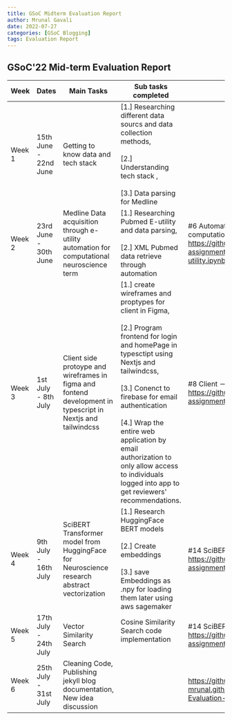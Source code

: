```yaml
---
title: GSoC Midterm Evaluation Report
author: Mrunal Gavali
date: 2022-07-27 
categories: [GSoC Blogging]
tags: Evaluation Report
---
```


## GSoC'22 Mid-term Evaluation Report 


|Week  |Dates               |Main Tasks                             |Sub tasks completed                                                                                     |Issues Resolved                                                                                                                          |Blog                                            |Type               |Published URL                                                                             |
|------|--------------------|---------------------------------------|--------------------------------------------------------------------------------------------------------|-------------------------------------------------------------------------------------------------------------------------------------------------------|------------------------------------------------|-------------------|------------------------------------------------------------------------------------------|
|Week 1|15th June - 22nd June  |Getting to know data and tech stack |[1.] Researching different data sourcs and data collection methods, <br /> <br />[2.] Understanding tech stack , <br /> <br /> [3.] Data parsing for Medline                                      |                                                                                                                              |[1.] Beginning of GSoC Journey, <br /> <br /> [2.] Community Bonding  <br /> <br /> |Blog               |[1.] https://gli-mrunal.github.io/posts/Hola-GSoC-2022/ <br /> <br /> [2.] https://gli-mrunal.github.io/posts/GSoC-community-bonding/ <br /> <br /> |
|Week 2|23rd June - 30th June |Medline Data acquisition through e-utility automation for computational neuroscience term  |[1.] Researching Pubmed E-utility and data parsing, <br /> <br /> [2.] XML Pubmed data retrieve through automation|#6 Automate batch retrieval of PubMed MEDLINE xml data for computational+neuroscience term using PubMed E-utility <br /> https://github.com/nbdt-journal/automatic-reviewer-assignment/blob/parser_xml_to_csv/scripts/medline_parser/Medline_E-utility.ipynb| PubMed Data|development|https://gli-mrunal.github.io/posts/PubMed-Data/ 
|Week 3|1st July - 8th July|Client side protoype and wireframes in figma and fontend development in typescript in Nextjs and tailwindcss | [1.] create wireframes and proptypes for client in Figma,  <br /> <br /> [2.] Program frontend for login and homePage in typesctipt using Nextjs and tailwindcss, <br /> <br /> [3.] Conenct to firebase for email authentication  <br /> <br /> [4.] Wrap the entire web application by email authorization to only allow access to individuals logged into app to get reviewers' recommendations.                                | #8 Client --> login implemented for email authentication using firebase <br /> https://github.com/nbdt-journal/automatic-reviewer-assignment/pull/8                                                                                                                                    |Let's start building frontend with Firebase Database                          |development           |      https://gli-mrunal.github.io/posts/Frontend-UI/|
|Week 4|9th July - 16th July|SciBERT Transformer model from HuggingFace for Neuroscience research abstract vectorization |[1.] Research HuggingFace BERT models <br /> <br /> [2.] Create embeddings <br  /> <br /> [3.] save Embeddings as .npy for loading them later using aws sagemaker                                                    |#14 SciBERT Cosine Similarity - bioRxiv Neuroscience data <br /> https://github.com/nbdt-journal/automatic-reviewer-assignment/pull/14                                                                                                                                     |SciBERT Transformers :hugs: for Neuroscience                             |Research & Development        |      https://gli-mrunal.github.io/posts/SciBERT-Transformer-for-Neuroscience/|
|Week 5|17th July - 24th July|Vector Similarity Search                    | Cosine Similarity Search code implementation<br /> <br />                                             |#14 SciBERT Cosine Similarity - bioRxiv Neuroscience data <br /> https://github.com/nbdt-journal/automatic-reviewer-assignment/pull/14|  Vector Similarity Search                                   |Development|               https://gli-mrunal.github.io/posts/Vector-Similarity-Search/|
|Week 6|25th July - 31st July|Cleaning Code, Publishing jekyll blog documentation, New idea discussion|                                       |  <br /> https://github.com/gli-mrunal/gli-mrunal.github.io/edit/master/_posts/2022-07-28-GSoC-Midterm-Evaluation-Report.md                                                                                                                                                      |                                               Midterm Evaluation |           Publishing Blog, Documentation        |      https://gli-mrunal.github.io/posts/GSoC-Midterm-Evaluation-Report/     |
